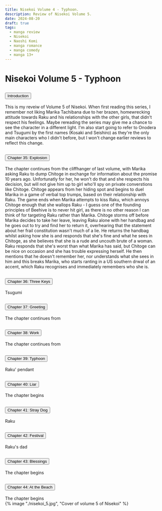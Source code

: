 ```yaml
---
title: Nisekoi Volume 4 - Typhoon.
description: Review of Nisekoi Volume 5.
date: 2024-08-20
draft: true
tags:
  - manga review
  - Nisekoi
  - Naoshi Komi
  - manga romance
  - manga comedy
  - manga 13+
---
```


<div class="container fluid">
  <h1 class="col align-self-center">Nisekoi Volume 5 - Typhoon</h1>
  <div class="row justify-content-center">
    <div class="col-8">  
        <div class="accordion" id="accordionObject">
            <div class="accordion-item">
            <h2 class="accordion-header" id="headingOne">
                <button class="accordion-button" 
                    type="button" 
                    data-bs-toggle="collapse" 
                    data-bs-target="#collapseOne" 
                    aria-expanded="true" 
                    aria-controls="collapseOne">
                    Introduction
                </button>
                </h2>
                <div id="collapseOne" 
                class="accordion-collapse collapse show" 
                aria-labelledby="headingOne"
                data-bs-parent="#accordionObject">
                <div class="accordion-body">
                    This is my reveiw of Volume 5 of Nisekoi. When first reading this series, I remember not liking Marika Tachibana due to her brazen, homewrecking attitude towards Raku and his relationships with the other girls, that didn't respect his feelings. Maybe rereading the series may give me a chance to see the character in a different light. I'm also start going to refer to Onodera and Tsugumi by the first names (Kosaki and Seishiro) as they're the only main characters who I didn't before, but I won't change earlier reviews to reflect this change.
                </div>
                </div>
            </div>
            <div class="accordion-item">
            <h2 class="accordion-header" id="headingTwo">
                <button class="accordion-button collapsed" 
                type="button" 
                data-bs-toggle="collapse" 
                data-bs-target="#collapseTwo" 
                aria-expanded="false" 
                aria-controls="collapseTwo">
                Chapter 35: Explosion
                </button>
                </h2>
                <div id="collapseTwo" 
                    class="accordion-collapse collapse" 
                    aria-labelledby="headingTwo"
                    data-bs-parent="#accordionObject">
                    <div class="accordion-body">
                    The chapter continues from the cliffhanger of last volume, with Marika asking Raku to dump Chitoge in exchange for information about the promise 10 years ago. Unfortunatly for her, he won't do that and she respects his decision, but will not give him up to girl who'll spy on private converstions like Chitoge. Chitoge appears from her hiding spot and begins to duel Marika in a game of verbal top trumps, based on their relationship with Raku. The game ends when Marika attempts to kiss Raku, which annoys Chitoge enough that she wallops Raku - I guess one of the founding principles of Beehive is to never hit girl, as there is no other reason I can think of for targeting Raku rather than Marika. Chitoge storms off before Marika decides to take her leave, leaving Raku alone with her handbag and he goes out to try and find her to return it, overhearing that the statement about her frail constitution wasn't much of a lie. He returns the handbag whilst asking how she is and responds that she's fine and what he sees in Chitoge, as she believes that she is a rude and uncouth brute of a woman. Raku responds that she's worst than what Marika has said, but Chitoge can be nice on occasion and she has trouble expressing herself. He then mentions that he doesn't remember her, nor understands what she sees in him and this breaks Marika, who starts ranting in a US southern drwal of an accent, which Raku recognises and immediately remembers who she is.
                    </div>
                </div>
            </div>
            <div class="accordion-item">
            <h2 class="accordion-header" id="headingThree">
                <button class="accordion-button collapsed" 
                type="button" 
                data-bs-toggle="collapse" 
                data-bs-target="#collapseThree" 
                aria-expanded="false" 
                aria-controls="collapseThree">
                Chapter 36: Three Keys
                </button>
                </h2>
                <div id="collapseThree" 
                    class="accordion-collapse collapse" 
                    aria-labelledby="headingThree"
                    data-bs-parent="#accordionObject">
                    <div class="accordion-body">
                    Tsugumi 
                    </div>
                </div>
            </div>
            <div class="accordion-item">
            <h2 class="accordion-header" id="headingFour">
                <button class="accordion-button collapsed" 
                type="button" 
                data-bs-toggle="collapse" 
                data-bs-target="#collapseFour" 
                aria-expanded="false" 
                aria-controls="collapseFour">
                Chapter 37: Greeting
                </button>
                </h2>
                <div id="collapseFour" 
                    class="accordion-collapse collapse" 
                    aria-labelledby="headingFour"
                    data-bs-parent="#accordionObject">
                    <div class="accordion-body">
                    The chapter continues from 
                    </div>
                </div>
            </div>
            <div class="accordion-item">
            <h2 class="accordion-header" id="headingFive">
                <button class="accordion-button collapsed" 
                type="button" 
                data-bs-toggle="collapse" 
                data-bs-target="#collapseFive" 
                aria-expanded="false" 
                aria-controls="collapseFive">
                Chapter 38: Work
                </button>
                </h2>
                <div id="collapseFive" 
                    class="accordion-collapse collapse" 
                    aria-labelledby="headingFive"
                    data-bs-parent="#accordionObject">
                    <div class="accordion-body">
                    The chapter continues from
                    </div>
                </div>
            </div>
            <div class="accordion-item">
            <h2 class="accordion-header" id="headingSix">
                <button class="accordion-button collapsed" 
                type="button" 
                data-bs-toggle="collapse" 
                data-bs-target="#collapseSix" 
                aria-expanded="false" 
                aria-controls="collapseSix">
                Chapter 39: Typhoon
                </button>
                </h2>
                <div id="collapseSix" 
                    class="accordion-collapse collapse" 
                    aria-labelledby="headingSix"
                    data-bs-parent="#accordionObject">
                    <div class="accordion-body">
                    Raku' pendant 
                    </div>
                </div>
            </div>
            <div class="accordion-item">
            <h2 class="accordion-header" id="headingSeven">
                <button class="accordion-button collapsed" 
                type="button" 
                data-bs-toggle="collapse" 
                data-bs-target="#collapseSeven" 
                aria-expanded="false" 
                aria-controls="collapseSeven">
                Chapter 40: Liar
                </button>
                </h2>
                <div id="collapseSeven" 
                    class="accordion-collapse collapse" 
                    aria-labelledby="headingSeven"
                    data-bs-parent="#accordionObject">
                    <div class="accordion-body">
                    The chapter begins
                    </div>
                </div>
            </div>
            <div class="accordion-item">
            <h2 class="accordion-header" id="headingEight">
                <button class="accordion-button collapsed" 
                type="button" 
                data-bs-toggle="collapse" 
                data-bs-target="#collapseEight" 
                aria-expanded="false" 
                aria-controls="collapseEight">
                Chapter 41: Stray Dog
                </button>
                </h2>
                <div id="collapseEight" 
                    class="accordion-collapse collapse" 
                    aria-labelledby="headingEight"
                    data-bs-parent="#accordionObject">
                    <div class="accordion-body">
                    Raku 
                    </div>
                </div>
            </div>
            <div class="accordion-item">
            <h2 class="accordion-header" id="headingNine">
                <button class="accordion-button collapsed" 
                type="button" 
                data-bs-toggle="collapse" 
                data-bs-target="#collapseNine" 
                aria-expanded="false" 
                aria-controls="collapseNine">
                Chapter 42: Festival
                </button>
                </h2>
                <div id="collapseNine" 
                    class="accordion-collapse collapse" 
                    aria-labelledby="headingNine"
                    data-bs-parent="#accordionObject">
                    <div class="accordion-body">
                    Raku's dad 
                    </div>
                </div>
            </div>
            <div class="accordion-item">
            <h2 class="accordion-header" id="headingTen">
                <button class="accordion-button collapsed" 
                type="button" 
                data-bs-toggle="collapse" 
                data-bs-target="#collapseTen" 
                aria-expanded="false" 
                aria-controls="collapseTen">
                Chapter 43: Blessings
                </button>
            </h2>
                <div id="collapseTen" 
                    class="accordion-collapse collapse" 
                    aria-labelledby="headingTen"
                    data-bs-parent="#accordionObject">
                    <div class="accordion-body">
                    The chapter begins 
                </div>
            </div>
            <div class="accordion-item">
            <h2 class="accordion-header" id="headingEleven">
                <button class="accordion-button collapsed" 
                type="button" 
                data-bs-toggle="collapse" 
                data-bs-target="#collapseEleven" 
                aria-expanded="false" 
                aria-controls="collapseEleven">
                Chapter 44: At the Beach
                </button>
            </h2>
                <div id="collapseEleven" 
                    class="accordion-collapse collapse" 
                    aria-labelledby="headingEleven"
                    data-bs-parent="#accordionObject">
                    <div class="accordion-body">
                    The chapter begins 
                    </div>
                </div>
            </div>
        </div>
    </div>
        {% image "./nisekoi_5.jpg", "Cover of volume 5 of Nisekoi" %}
    </div>
  </div>
</div>
